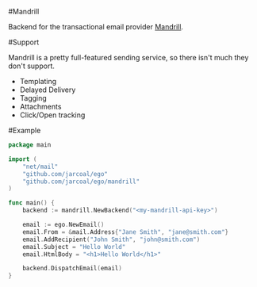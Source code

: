 #Mandrill

Backend for the transactional email provider [Mandrill](http://mandrill.com/).

#Support

Mandrill is a pretty full-featured sending service, so there isn't much they don't support.

* Templating
* Delayed Delivery
* Tagging
* Attachments
* Click/Open tracking

#Example

```go
package main

import (
	"net/mail"
	"github.com/jarcoal/ego"
	"github.com/jarcoal/ego/mandrill"
)

func main() {
	backend := mandrill.NewBackend("<my-mandrill-api-key>")

	email := ego.NewEmail()
	email.From = &mail.Address{"Jane Smith", "jane@smith.com"}
	email.AddRecipient("John Smith", "john@smith.com")
	email.Subject = "Hello World"
	email.HtmlBody = "<h1>Hello World</h1>"

	backend.DispatchEmail(email)
}
```
